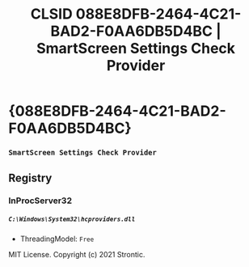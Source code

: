 ﻿---
title: "CLSID 088E8DFB-2464-4C21-BAD2-F0AA6DB5D4BC | SmartScreen Settings Check Provider"
excerpt: What is COM-Object CLSID 088E8DFB-2464-4C21-BAD2-F0AA6DB5D4BC?
---

# {088E8DFB-2464-4C21-BAD2-F0AA6DB5D4BC}

### `SmartScreen Settings Check Provider`

## Registry


### InProcServer32

##### `C:\Windows\System32\hcproviders.dll`
* ThreadingModel: `Free`

MIT License. Copyright (c) 2021 Strontic.


